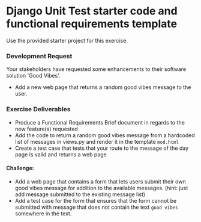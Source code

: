 # Django Unit Test starter code and functional requirements template

Use the provided starter project for this exercise.

### Development Request
Your stakeholders have requested some enhancements to their software solution 'Good Vibes'.

* Add a new web page that returns a random good vibes message to the user.

### Exercise Deliverables
* Produce a Functional Requirements Brief document in regards to the new feature(s) requested
* Add the code to return a random good vibes message from a hardcoded list of messages in views.py and render it in the template ```mod.html```
* Create a test case that tests that your route to the message of the day page is valid and returns a web page

#### Challenge:
* Add a web page that contains a form that lets users submit their own good vibes message for addition to the available messages. (hint: just add message submitted to the existing message list)
* Add a test case for the form that ensures that the form cannot be submitted with message that does not contain the text ```good vibes``` somewhere in the text.


